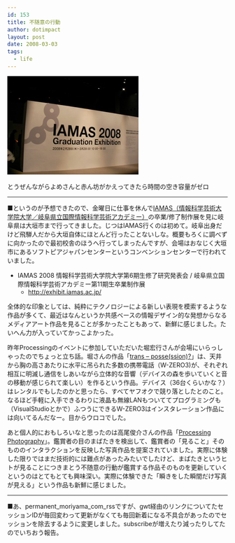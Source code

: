 ```yaml
---
id: 153
title: 不随意の行動
author: dotimpact
layout: post
date: 2008-03-03
tags:
  - life
---
```

<img class="img_R" src='/hexo/images/wp-content/uploads/2008/03/iamas.jpg' alt='iamas.jpg' />

とうぜんながらよめさんと赤ん坊がかえってきたら時間の空き容量がゼロ

* * *

■というのが予想できたので、金曜日に仕事を休んで[IAMAS（情報科学芸術大学院大学／岐阜県立国際情報科学芸術アカデミー）][1]の卒業/修了制作展を見に岐阜県は大垣市まで行ってきました。じつはIAMAS行くのは初めて。岐阜出身だけど飛騨人だから大垣自体にほとんど行ったことないしな。概要もろくに調べずに向かったので最初校舎のほうへ行ってしまったんですが、会場はおなじく大垣市にあるソフトピアジャパンセンターというコンベンションセンターで行われていました。

  * IAMAS 2008 情報科学芸術大学院大学第6期生修了研究発表会 / 岐阜県立国際情報科学芸術アカデミー第11期生卒業制作展 
      * <http://exhibit.iamas.ac.jp/>

全体的な印象としては、純粋にテクノロジーによる新しい表現を模索するような作品が多くて、最近はなんというか共感ベースの情報デザイン的な発想からなるメディアアート作品を見ることが多かったこともあって、新鮮に感じました。たいへん力が入っていてかっこよかった。

昨年Processingのイベントに参加していただいた堀宏行さんが会場にいらっしゃったのでちょっと立ち話。堀さんの作品「[trans &#8211; posse(ssion)?][2]」は、天井から胸の高さあたりに水平に吊られた多数の携帯電話（W-ZERO3)が、それぞれ相互に明滅し通信をしあいながら立体的な音響（デバイスの森を歩いていくと音の移動が感じられて楽しい）を作るという作品。デバイス（36台くらいかな？）はレンタルでもしたのかと思ったら、すべてヤフオクで競り落としたとのこと。なるほど手軽に入手できるわりに液晶も無線LANもついててプログラミングも（VisualStudioとかで）ふつうにできるW-ZERO3はインスタレーション作品には向いてるんだなー。目からウロコでした。

あと個人的におもしろいなと思ったのは高尾俊介さんの作品「[Processing Photography][3]」。鑑賞者の目のまばたきを検出して、鑑賞者の「見ること」そのもののインタラクションを反映した写真作品を提案されていました。実際に体験した限りではまだ技術的には難点があったみたいでしたけど、まばたきというヒトが見ることにつきまとう不随意の行動が鑑賞する作品そのものを更新していくというのはとてもとても興味深い。実際に体験できた「瞬きをした瞬間だけ写真が見える」という作品も新鮮に感じました。

* * *

■あ、permanent&#95;moriyama&#95;com&#95;rssですが、gwt経由のリンクについてたセッションIDが毎回変わって更新がなくても毎回新着になる不具合があったのでセッションを除去するように変更しました。subscribeが増えたり減ったりしてたのでいちおう報告。

 [1]: http://www.iamas.ac.jp/J/index.html
 [2]: http://exhibit.iamas.ac.jp/?p=87
 [3]: http://exhibit.iamas.ac.jp/?p=216
